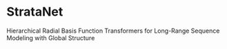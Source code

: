 # StrataNet
Hierarchical Radial Basis Function Transformers for Long-Range Sequence Modeling with Global Structure
